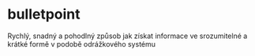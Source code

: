 # bulletpoint
Rychlý, snadný a pohodlný způsob jak získat informace ve srozumitelné a krátké formě v podobě odrážkového systému
